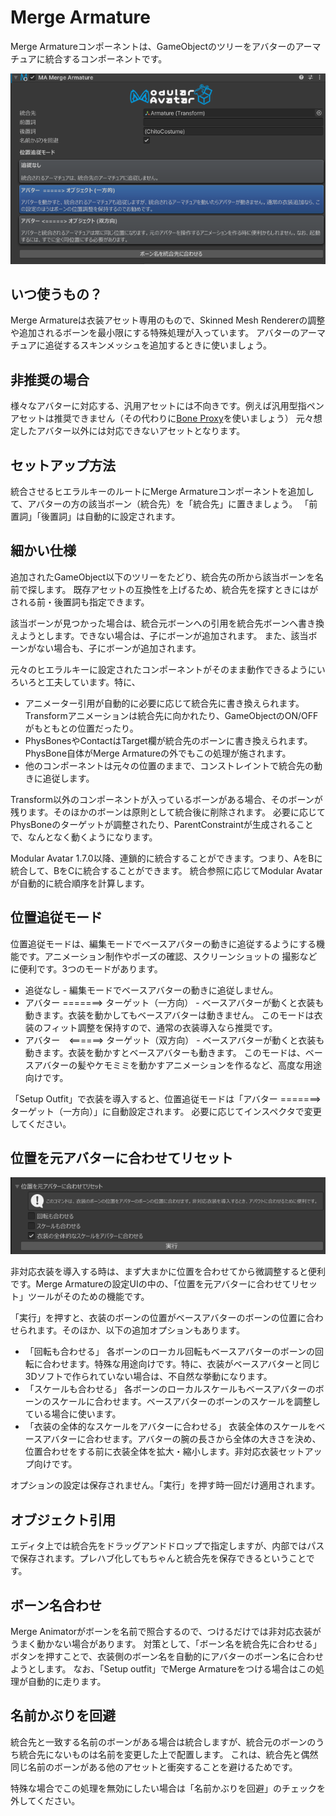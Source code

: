 ﻿# Merge Armature

Merge Armatureコンポーネントは、GameObjectのツリーをアバターのアーマチュアに統合するコンポーネントです。

![Merge Armature](merge-armature.png)

## いつ使うもの？

Merge Armatureは衣装アセット専用のもので、Skinned Mesh Rendererの調整や追加されるボーンを最小限にする特殊処理が入っています。
アバターのアーマチュアに追従するスキンメッシュを追加するときに使いましょう。

## 非推奨の場合

様々なアバターに対応する、汎用アセットには不向きです。例えば汎用型指ペンアセットは推奨できません（その代わりに[Bone Proxy](bone-proxy.md)を使いましょう）
元々想定したアバター以外には対応できないアセットとなります。

## セットアップ方法

統合させるヒエラルキーのルートにMerge Armatureコンポーネントを追加して、アバターの方の該当ボーン（統合先）を「統合先」に置きましょう。
「前置詞」「後置詞」は自動的に設定されます。

## 細かい仕様

追加されたGameObject以下のツリーをたどり、統合先の所から該当ボーンを名前で探します。
既存アセットの互換性を上げるため、統合先を探すときにはがされる前・後置詞も指定できます。

該当ボーンが見つかった場合は、統合元ボーンへの引用を統合先ボーンへ書き換えようとします。できない場合は、子にボーンが追加されます。
また、該当ボーンがない場合も、子にボーンが追加されます。

元々のヒエラルキーに設定されたコンポーネントがそのまま動作できるようにいろいろと工夫しています。特に、
* アニメーター引用が自動的に必要に応じて統合先に書き換えられます。Transformアニメーションは統合先に向かれたり、GameObjectのON/OFFがもともとの位置だったり。
* PhysBonesやContactはTarget欄が統合先のボーンに書き換えられます。PhysBone自体がMerge Armatureの外でもこの処理が施されます。 
* 他のコンポーネントは元々の位置のままで、コンストレイントで統合先の動きに追従します。

Transform以外のコンポーネントが入っているボーンがある場合、そのボーンが残ります。そのほかのボーンは原則として統合後に削除されます。
必要に応じてPhysBoneのターゲットが調整されたり、ParentConstraintが生成されることで、なんとなく動くようになります。

Modular Avatar 1.7.0以降、連鎖的に統合することができます。つまり、AをBに統合して、BをCに統合することができます。
統合参照に応じてModular Avatarが自動的に統合順序を計算します。

## 位置追従モード

位置追従モードは、編集モードでベースアバターの動きに追従するようにする機能です。アニメーション制作やポーズの確認、スクリーンショットの
撮影などに便利です。3つのモードがあります。

* 追従なし - 編集モードでベースアバターの動きに追従しません。
* アバター =======> ターゲット（一方向） - ベースアバターが動くと衣装も動きます。衣装を動かしてもベースアバターは動きません。
このモードは衣装のフィット調整を保持すので、通常の衣装導入なら推奨です。
* アバター　<======> ターゲット（双方向） - ベースアバターが動くと衣装も動きます。衣装を動かすとベースアバターも動きます。
このモードは、ベースアバターの髪やケモミミを動かすアニメーションを作るなど、高度な用途向けです。

「Setup Outfit」で衣装を導入すると、位置追従モードは「アバター =======> ターゲット（一方向）」に自動設定されます。
必要に応じてインスペクタで変更してください。

## 位置を元アバターに合わせてリセット

![位置を元アバターに合わせてリセット](merge-armature-reset-position.png)

非対応衣装を導入する時は、まず大まかに位置を合わせてから微調整すると便利です。Merge
Armatureの設定UIの中の、「位置を元アバターに合わせてリセット」ツールがそのための機能です。

「実行」を押すと、衣装のボーンの位置がベースアバターのボーンの位置に合わせられます。そのほか、以下の追加オプションもあります。

* 「回転も合わせる」 各ボーンのローカル回転もベースアバターのボーンの回転に合わせます。特殊な用途向けです。特に、衣装がベースアバターと同じ3Dソフトで作られていない場合は、不自然な挙動になります。
* 「スケールも合わせる」 各ボーンのローカルスケールもベースアバターのボーンのスケールに合わせます。ベースアバターのボーンのスケールを調整している場合に使います。
* 「衣装の全体的なスケールをアバターに合わせる」
  衣装全体のスケールをベースアバターに合わせます。アバターの腕の長さから全体の大きさを決め、位置合わせをする前に衣装全体を拡大・縮小します。非対応衣装セットアップ向けです。

オプションの設定は保存されません。「実行」を押す時一回だけ適用されます。

## オブジェクト引用

エディタ上では統合先をドラッグアンドドロップで指定しますが、内部ではパスで保存されます。プレハブ化してもちゃんと統合先を保存できるということです。

## ボーン名合わせ

Merge Animatorがボーンを名前で照合するので、つけるだけでは非対応衣装がうまく動かない場合があります。
対策として、「ボーン名を統合先に合わせる」ボタンを押すことで、衣装側のボーン名を自動的にアバターのボーン名に合わせようとします。
なお、「Setup outfit」でMerge Armatureをつける場合はこの処理が自動的に走ります。

## 名前かぶりを回避

統合先と一致する名前のボーンがある場合は統合しますが、統合元のボーンのうち統合先にないものは名前を変更した上で配置します。
これは、統合先と偶然同じ名前のボーンがある他のアセットと衝突することを避けるためです。

特殊な場合でこの処理を無効にしたい場合は「名前かぶりを回避」のチェックを外してください。